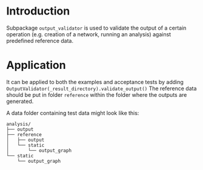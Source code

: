 # Introduction
Subpackage `output_validator` is used to validate the output of a certain operation (e.g. creation of a network, running an analysis) against predefined reference data.

# Application
It can be applied to both the examples and acceptance tests by adding `OutputValidator(_result_directory).validate_output()`
The reference data should be put in folder `reference` within the folder where the outputs are generated.

A data folder containing test data might look like this:
```
analysis/
├── output
├── reference
│   ├── output
│   └── static
│       └── output_graph
└── static
    └── output_graph
```
